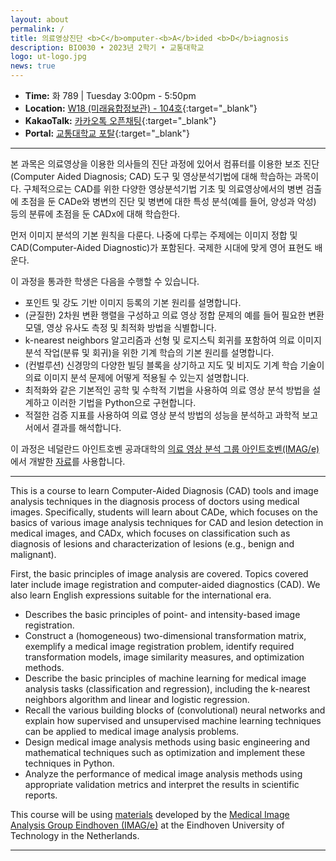 ```yaml
---
layout: about
permalink: /
title: 의료영상진단 <b>C</b>omputer-<b>A</b>ided <b>D</b>iagnosis
description: BIO030 • 2023년 2학기 • 교통대학교
logo: ut-logo.jpg
news: true
---
```


- **Time:** 화 789 | Tuesday 3:00pm - 5:50pm
- **Location:** [W18 (미래융합정보관) - 104호](https://naver.me/GSHd39rS){:target="\_blank"}
- **KakaoTalk:** [카카오톡 오픈채팅](https://open.kakao.com/o/gyKV6LDf){:target="\_blank"}
- **Portal:** [교통대학교 포탈](https://portal.ut.ac.kr){:target="\_blank"}

<!--
- **Discussion:** [Piazza](https://piazza.com/class/jqh4n6275r82yq){:target="\_blank"}
- **HW submission:** [Gradescope](https://www.gradescope.com/courses/36025){:target="\_blank"}
- **Online lectures:** The lectures will be live-streamed through [Panopto](https://scs.hosted.panopto.com/Panopto/Pages/Sessions/List.aspx?folderID=0f44b4d7-fb4e-49eb-b88d-a9d00125e1b3){:target="\_blank"}, recorded, and made available on [YouTube](https://www.youtube.com/playlist?list=PLoZgVqqHOumTY2CAQHL45tQp6kmDnDcqn){:target="\_blank"}.
- **Contact:** Students should ask all course-related questions on [Piazza](https://piazza.com/class/jqh4n6275r82yq){:target="\_blank"}, where you will also find announcements. For external enquiries, personal matters, or in emergencies, you can email us at *10708-instructor@cs.cmu.edu*.
-->

---

본 과목은 의료영상을 이용한 의사들의 진단 과정에 있어서 컴퓨터를 이용한 보조 진단(Computer Aided Diagnosis; CAD) 도구 및 영상분석기법에 대해 학습하는 과목이다. 구체적으로는 CAD를 위한 다양한 영상분석기법 기초 및 의료영상에서의 병변 검출에 초점을 둔 CADe와 병변의 진단 및 병변에 대한 특성 분석(예를 들어, 양성과 악성) 등의 분류에 초점을 둔 CADx에 대해 학습한다.

먼저 이미지 분석의 기본 원칙을 다룬다. 나중에 다루는 주제에는 이미지 정합 및 CAD(Computer-Aided Diagnostic)가 포함된다. 국제한 시대에 맞게 영어 표현도 배운다.

이 과정을 통과한 학생은 다음을 수행할 수 있습니다.

- 포인트 및 강도 기반 이미지 등록의 기본 원리를 설명합니다.
- (균질한) 2차원 변환 행렬을 구성하고 의료 영상 정합 문제의 예를 들어 필요한 변환 모델, 영상 유사도 측정 및 최적화 방법을 식별합니다.
- k-nearest neighbors 알고리즘과 선형 및 로지스틱 회귀를 포함하여 의료 이미지 분석 작업(분류 및 회귀)을 위한 기계 학습의 기본 원리를 설명합니다.
- (컨벌루션) 신경망의 다양한 빌딩 블록을 상기하고 지도 및 비지도 기계 학습 기술이 의료 이미지 분석 문제에 어떻게 적용될 수 있는지 설명합니다.
- 최적화와 같은 기본적인 공학 및 수학적 기법을 사용하여 의료 영상 분석 방법을 설계하고 이러한 기법을 Python으로 구현합니다.
- 적절한 검증 지표를 사용하여 의료 영상 분석 방법의 성능을 분석하고 과학적 보고서에서 결과를 해석합니다.

이 과정은 네덜란드 아인트호벤 공과대학의 [의료 영상 분석 그룹 아인트호벤(IMAG/e)](https://www.tue.nl/en/research/research-groups/medical-image-analysis)에서 개발한 [자료](https://8dc00-mia-docs.readthedocs.io/en/latest/index.html)를 사용합니다.

---

This is a course to learn Computer-Aided Diagnosis (CAD) tools and image analysis techniques in the diagnosis process of doctors using medical images. Specifically, students will learn about CADe, which focuses on the basics of various image analysis techniques for CAD and lesion detection in medical images, and CADx, which focuses on classification such as diagnosis of lesions and characterization of lesions (e.g., benign and malignant).

First, the basic principles of image analysis are covered. Topics covered later include image registration and computer-aided diagnostics (CAD). We also learn English expressions suitable for the international era.

- Describes the basic principles of point- and intensity-based image registration.
- Construct a (homogeneous) two-dimensional transformation matrix, exemplify a medical image registration problem, identify required transformation models, image similarity measures, and optimization methods.
- Describe the basic principles of machine learning for medical image analysis tasks (classification and regression), including the k-nearest neighbors algorithm and linear and logistic regression.
- Recall the various building blocks of (convolutional) neural networks and explain how supervised and unsupervised machine learning techniques can be applied to medical image analysis problems.
- Design medical image analysis methods using basic engineering and mathematical techniques such as optimization and implement these techniques in Python.
- Analyze the performance of medical image analysis methods using appropriate validation metrics and interpret the results in scientific reports.

This course will be using [materials](https://8dc00-mia-docs.readthedocs.io/en/latest/index.html) developed by the [Medical Image Analysis Group Eindhoven (IMAG/e)](https://www.tue.nl/en/research/research-groups/medical-image-analysis) at the Eindhoven University of Technology in the Netherlands.

---
